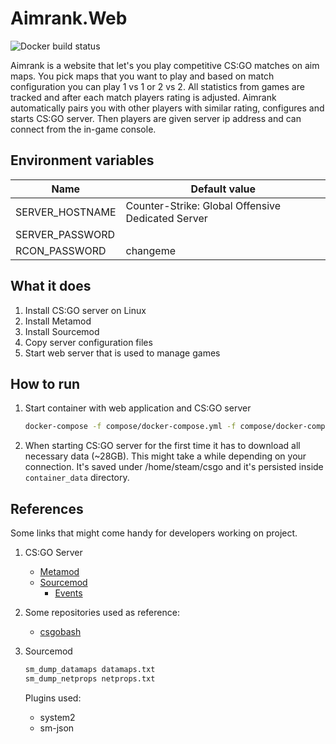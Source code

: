 # Aimrank.Web

![Docker build status](https://github.com/Aimrank/Aimrank.Web/workflows/Build/badge.svg)

Aimrank is a website that let's you play competitive CS:GO matches on aim maps. You pick maps that you want to play and based on match configuration you can play 1 vs 1 or 2 vs 2. All statistics from games are tracked and after each match players rating is adjusted. Aimrank automatically pairs you with other players with similar rating, configures and starts CS:GO server. Then players are given server ip address and can connect from the in-game console.

## Environment variables

|Name                 |Default value|
|---------------------|-------------|
|SERVER_HOSTNAME      |Counter-Strike: Global Offensive Dedicated Server|
|SERVER_PASSWORD      ||
|RCON_PASSWORD        |changeme|

## What it does

1. Install CS:GO server on Linux
2. Install Metamod
3. Install Sourcemod
4. Copy server configuration files
5. Start web server that is used to manage games

## How to run

1. Start container with web application and CS:GO server
   ```bash
   docker-compose -f compose/docker-compose.yml -f compose/docker-compose.development.yml up
   ```
   
2. When starting CS:GO server for the first time it has to download all necessary data (~28GB). This might take a while depending on
   your connection. It's saved under /home/steam/csgo and it's persisted inside `container_data` directory.
   
## References

Some links that might come handy for developers working on project.

1. CS:GO Server 

    - [Metamod](https://wiki.alliedmods.net/Category:Metamod:Source_Documentation)
    - [Sourcemod](https://wiki.alliedmods.net/Category:SourceMod_Documentation)
      - [Events](https://wiki.alliedmods.net/Counter-Strike:_Global_Offensive_Events)
 
2. Some repositories used as reference:

   - [csgobash](https://github.com/jpcanoso/csgobash)
   
3. Sourcemod
   
   ```bash
   sm_dump_datamaps datamaps.txt
   sm_dump_netprops netprops.txt
   ```
   
   Plugins used:

   - system2
   - sm-json
